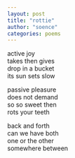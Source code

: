 ```yaml
---
layout: post
title: "rottie"
author: "soence"
categories: poems
---
```


active joy  
takes then gives  
drop in a bucket  
its sun sets slow  

passive pleasure  
does not demand  
so so sweet then  
rots your teeth  

back and forth  
can we have both  
one or the other  
somewhere between  

